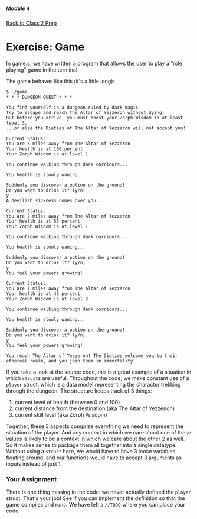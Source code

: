 ##### Module 4
[Back to Class 2 Prep](../../class2-prep#structs)
# Exercise: Game

In [game.c](./game.c), we have written a program that allows the user to play a "role playing" game in the terminal.

The game behaves like this (it's a little long):

```nohighlight
$ ./game
* * * DUNGEON QUEST * * *

You find yourself in a dungeon ruled by dark magic
Try to escape and reach The Altar of Yezzeron without dying!
But before you arrive, you must boost your Zorph Wisdom to at least level 3,
...or else the Dieties of The Altar of Yezzeron will not accept you!

Current Status: 
You are 3 miles away from The Altar of Yezzeron
Your health is at 100 percent
Your Zorph Wisdom is at level 1

You continue walking through dark corridors...

You health is slowly waning...

Suddenly you discover a potion on the ground!
Do you want to drink it? (y/n)
y
A devilish sickness comes over you...

Current Status: 
You are 2 miles away from The Altar of Yezzeron
Your health is at 55 percent
Your Zorph Wisdom is at level 1

You continue walking through dark corridors...

You health is slowly waning...

Suddenly you discover a potion on the ground!
Do you want to drink it? (y/n)
y
You feel your powers growing!

Current Status: 
You are 1 miles away from The Altar of Yezzeron
Your health is at 45 percent
Your Zorph Wisdom is at level 2

You continue walking through dark corridors...

You health is slowly waning...

Suddenly you discover a potion on the ground!
Do you want to drink it? (y/n)
y
You feel your powers growing!

You reach The Altar of Yezzeron! The Dieties welcome you to their ethereal realm, and you join them in immortality!
```

If you take a look at the source code, this is a great example of a situation in which `struct`s are useful. Throughout the code, we make constant use of a `player` struct, which is a data model representing the character trekking through the dungeon. The structure keeps track of 3 things:

1. current level of health (between 0 and 100)
2. current distance from the destination (aka The Altar of Yezzenon)
3. current skill level (aka Zorph Wisdom)

Together, these 3 aspects comprise everything we need to represent the situation of the player. And any context in which we care about one of these values is likely to be a context in which we care about the other 2 as well. So it makes sense to package them all together into a single datatype. Without using a `struct` here, we would have to have 3 loose variables floating around, and our functions would have to accept 3 arguments as inputs instead of just 1.

### Your Assignment

There is one thing missing in the code: we never actually defined the `player` struct. That's your job! See if you can implement the definition so that the game compiles and runs. We have left a `//TODO` where you can place your code.

